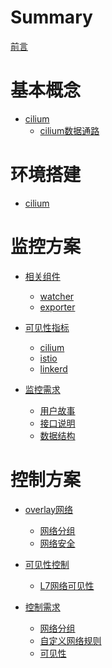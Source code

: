 # Summary

[前言](./intro.md)

# 基本概念

- [cilium](./01_base/cilium.md)
  - [cilium数据通路](./01_base/cilium/data_path.md)

# 环境搭建

- [cilium](./02_env/cilium.md)

# 监控方案

- [相关组件]()
  - [watcher](./03_monitoring/components/watchers.md)
  - [exporter](./03_monitoring/components/exporters.md)

- [可见性指标]()
  - [cilium](./03_monitoring/metrics/cilium.md)
  - [istio](./03_monitoring/metrics/istio.md)
  - [linkerd](./03_monitoring/metrics/linkerd.md)

- [监控需求]()
  - [用户故事](./03_monitoring/story/user_story.md)
  - [接口说明](./03_monitoring/story/apis.md)
  - [数据结构](./03_monitoring/story/data_structrue.md)

# 控制方案

- [overlay网络]()
    - [网络分组](./04_control/overlay/net_group.md)
    - [网络安全](./04_control/overlay/security.md)

- [可见性控制]() 
    - [L7网络可见性](./04_control/observability/L7_visibility.md)

- [控制需求]()
    - [网络分组](./04_control/story/net_group.md)
    - [自定义网络规则](./04_control/story/net_rules.md)
    - [可见性](./04_control/story/visibility.md)
